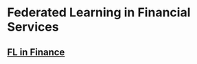 # Federated Learning in Financial Services

## [FL in Finance](https://developer.download.nvidia.com/assets/Clara/flare/tutorials/Chapter12/DLI-Chapter12-Financial.mp4)
